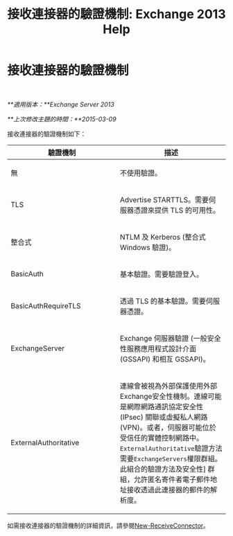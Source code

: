 ﻿---
title: '接收連接器的驗證機制: Exchange 2013 Help'
TOCTitle: 接收連接器的驗證機制
ms:assetid: 926424e1-83e3-4c4b-b2dd-bf814d81e877
ms:mtpsurl: https://technet.microsoft.com/zh-tw/library/JJ657472(v=EXCHG.150)
ms:contentKeyID: 50473747
ms.date: 05/21/2018
mtps_version: v=EXCHG.150
ms.translationtype: MT
---

# 接收連接器的驗證機制

 

_**適用版本：**Exchange Server 2013_

_**上次修改主題的時間：**2015-03-09_


接收連接器的驗證機制如下：


<table>
<colgroup>
<col style="width: 50%" />
<col style="width: 50%" />
</colgroup>
<thead>
<tr class="header">
<th>驗證機制</th>
<th>描述</th>
</tr>
</thead>
<tbody>
<tr class="odd">
<td><p>無</p></td>
<td><p>不使用驗證。</p></td>
</tr>
<tr class="even">
<td><p>TLS</p></td>
<td><p>Advertise STARTTLS。需要伺服器憑證來提供 TLS 的可用性。</p></td>
</tr>
<tr class="odd">
<td><p>整合式</p></td>
<td><p>NTLM 及 Kerberos (整合式 Windows 驗證)。</p></td>
</tr>
<tr class="even">
<td><p>BasicAuth</p></td>
<td><p>基本驗證。需要驗證登入。</p></td>
</tr>
<tr class="odd">
<td><p>BasicAuthRequireTLS</p></td>
<td><p>透過 TLS 的基本驗證。需要伺服器憑證。</p></td>
</tr>
<tr class="even">
<td><p>ExchangeServer</p></td>
<td><p>Exchange 伺服器驗證 (一般安全性服務應用程式設計介面 (GSSAPI) 和相互 GSSAPI)。</p></td>
</tr>
<tr class="odd">
<td><p>ExternalAuthoritative</p></td>
<td><p>連線會被視為外部保護使用外部Exchange安全性機制。連線可能是網際網路通訊協定安全性 (IPsec) 關聯或虛擬私人網路 (VPN)。或者，伺服器可能位於受信任的實體控制網路中。<code>ExternalAuthoritative</code>驗證方法需要<code>ExchangeServers</code>權限群組。此組合的驗證方法及安全性] 群組，允許匿名寄件者電子郵件地址接收透過此連接器的郵件的解析度。</p></td>
</tr>
</tbody>
</table>


如需接收連接器的驗證機制的詳細資訊，請參閱[New-ReceiveConnector](https://technet.microsoft.com/zh-tw/library/bb125139\(v=exchg.150\))。


